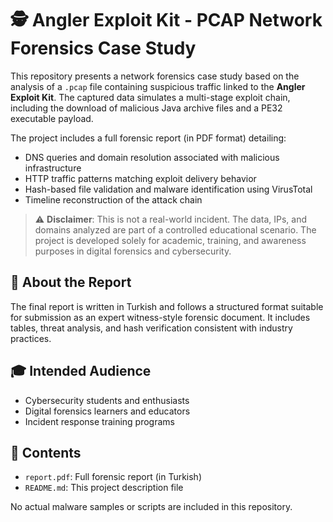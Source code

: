 # 🕵️ Angler Exploit Kit - PCAP Network Forensics Case Study

This repository presents a network forensics case study based on the analysis of a `.pcap` file containing suspicious traffic linked to the **Angler Exploit Kit**. The captured data simulates a multi-stage exploit chain, including the download of malicious Java archive files and a PE32 executable payload.

The project includes a full forensic report (in PDF format) detailing:

- DNS queries and domain resolution associated with malicious infrastructure
- HTTP traffic patterns matching exploit delivery behavior
- Hash-based file validation and malware identification using VirusTotal
- Timeline reconstruction of the attack chain

> ⚠️ **Disclaimer**: This is not a real-world incident. The data, IPs, and domains analyzed are part of a controlled educational scenario. The project is developed solely for academic, training, and awareness purposes in digital forensics and cybersecurity.

## 📘 About the Report

The final report is written in Turkish and follows a structured format suitable for submission as an expert witness-style forensic document. It includes tables, threat analysis, and hash verification consistent with industry practices.

## 🎓 Intended Audience

- Cybersecurity students and enthusiasts
- Digital forensics learners and educators
- Incident response training programs

## 📁 Contents

- `report.pdf`: Full forensic report (in Turkish)
- `README.md`: This project description file

No actual malware samples or scripts are included in this repository.